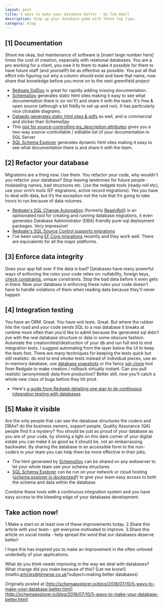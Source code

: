 ```yaml
---
layout: post
title: 5 ways to make your database better - by Tim Abell
description: Step up your database game with these top tips.
category: blog
---
```


## [1] Documentation

Shoot me okay, but maintenance of software is [insert large number here] times
the cost of creation, especially with relational databases. You are a pro
working for a client, you owe it to them to make it possible for them to have
future staff (and yourself!) be as effective as possible. You put all that
effort into figuring out why a column should exist and have that name, now
share that knowledge before you move on to the next greenfield project

* [Redgate SqlDoc](https://www.red-gate.com/products/sql-development/sql-doc/)
	is great for rapidly adding missing documentation.
* [SchemaSpy](http://schemaspy.org/) generates static html sites making it easy
	to see what documentation there is (or isn't!) and share it with the team.
	It's free & open source (although a bit fiddly to set up and run). It has
	particularly nice clickable diagrams.
* [Dataedo generates static html sites &
	pdfs](https://dataedo.com/tutorials/getting-started/generating-database-documentation)
	as well, and is commercial and slicker than SchemaSpy
* This [gist for source-controlling ms_description
	attributes](https://gist.github.com/timabell/6fbd85431925b5724d2f) gives you
	a two-way source-controllable / editable list of your documentation in SQL
	Server
* [SQL Schema Explorer](http://schemaexplorer.io/) generates dynamic html sites
	making it easy to see what documentation there is and share it with the team.

## [2] Refactor your database

Migrations are a thing now. Use them. You refactor your code, why wouldn't you
refactor your database? Stop leaving landmines for future people - misleading
names, bad structures etc. Use the redgate tools (ready-roll etc), use your
orm’s tools (EF migrations, active record migrations). Yes you have to deal
with data, but it’s the exception not the rule that it’s going to take hours to
run because of data volumes.

* [Redgate's SQL Change
	Automation](https://www.red-gate.com/products/sql-development/sql-change-automation/)
	(formerly
	[ReadyRoll](https://www.red-gate.com/blog/working/from-release-engineer-to-readyroll-founder-and-redgate-product-manager))
	is an opinionated tool for creating and running database migrations, it even
	generates Database Administrator (DBA) friendly pure-sql deployment packages.
	Very impressive!
* [Redgate's SQL Source Control supports
	migrations](https://documentation.red-gate.com/soc6/common-tasks/working-with-migration-scripts)
* I've been using [EF Core
	migrations](https://docs.microsoft.com/en-us/ef/core/managing-schemas/migrations/)
	recently and they work well. There are equivalents for all the major
	platforms.

## [3] Enforce data integrity

Does your app fall over if the data is bad? Databases have many powerful ways
of enforcing the rules your code relies on: nullability, foreign keys, [check
constraints](https://www.w3schools.com/SQL/sql_check.asp), unique constraints.
Stop the bad data before it even gets in there. Now your database is enforcing
these rules your code doesn't have to handle violations of them when reading
data because they'll never happen

## [4] Integration testing

You have an ORM. Great. You have unit tests. Great. But where the rubber hits
the road and your code sends SQL to a real database it breaks at runtime more
often than you’d like to admit because the generated sql didn't jive with the
real database structure or data in some obscure fashion. Automate the
creation/test/destruction of your db and run full end to end integration tests.
I suggest automating from the layer below the UI to keep the tests fast. There
are many techniques for keeping the tests quick but still realistic: do end to
end smoke tests instead of individual pieces, use an in-memory database, use
[database
snapshots](https://gist.github.com/timabell/3164291#file-create-snapshot-sql)
or the fancy [sql-clone](https://www.red-gate.com/products/dba/sql-clone/index)
tool from Redgate to make creation / rollback virtually instant. Can you pull
realistic (anonymised) data from production? Better still, now you’ll catch a
whole new class of bugs before they hit prod.

* Here's [a guide from Redgate detailing one way to do continuous integration
	testing with
	databases](https://www.red-gate.com/simple-talk/sql/sql-tools/continuous-integration-for-databases-using-red-gate-tools/)

## [5] Make it visible

Are the only people that can see the database structures the coders and DBAs?
do the business owners, support people, Quality Assurance (QA) people find it a
mystery? You should be just as proud of your database as you are of your code,
by shining a light on this dark corner of your digital estate you can make it
as good as it should be, not an embarrassing backwater. By sharing the database
in an accessible form to the non-coders in your team you can help them be more
effective in their jobs.

* The html generated by [SchemaSpy](http://schemaspy.org/) can be shared on any
	webserver to let your whole team see your schema structures
* [SQL Schema Explorer](http://schemaexplorer.io/) can be run on your network
	or cloud hosting ([schema explorer is
	dockerized](https://hub.docker.com/r/timabell/sdv/)!) to give your team easy
	access to both the schema and data within the database.

Combine these tools with a continuous integration system and you have easy
access to the bleeding edge of your databases development.

## Take action now!

1.Make a start on at least one of these improvements today.
2.Share this article with your team - get everyone motivated to improve.
3.Share this article on social media - help spread the word that our
	databases deserve better!

I hope this has inspired you to make an improvement in the often unloved
underbelly of your applications.

What do you think needs improving in the way we deal with databases? What
change did you make because of this? [Let me
know!](mailto:articles@timwise.co.uk?subject=making better databases)

Originally posted at
[http://schemaexplorer.io/blog/2018/07/10/5-ways-to-make-your-database-better.html](http://schemaexplorer.io/blog/2018/07/10/5-ways-to-make-your-database-better.html)
